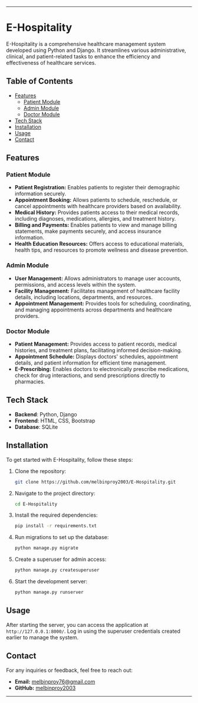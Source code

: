 
---

# E-Hospitality

E-Hospitality is a comprehensive healthcare management system developed using Python and Django. It streamlines various administrative, clinical, and patient-related tasks to enhance the efficiency and effectiveness of healthcare services.

## Table of Contents

- [Features](#features)
  - [Patient Module](#patient-module)
  - [Admin Module](#admin-module)
  - [Doctor Module](#doctor-module)
- [Tech Stack](#Tech-Stack)
- [Installation](#installation)
- [Usage](#usage)
- [Contact](#contact)

## Features

### Patient Module

- **Patient Registration:** Enables patients to register their demographic information securely.
- **Appointment Booking:** Allows patients to schedule, reschedule, or cancel appointments with healthcare providers based on availability.
- **Medical History:** Provides patients access to their medical records, including diagnoses, medications, allergies, and treatment history.
- **Billing and Payments:** Enables patients to view and manage billing statements, make payments securely, and access insurance information.
- **Health Education Resources:** Offers access to educational materials, health tips, and resources to promote wellness and disease prevention.

### Admin Module

- **User Management:** Allows administrators to manage user accounts, permissions, and access levels within the system.
- **Facility Management:** Facilitates management of healthcare facility details, including locations, departments, and resources.
- **Appointment Management:** Provides tools for scheduling, coordinating, and managing appointments across departments and healthcare providers.

### Doctor Module

- **Patient Management:** Provides access to patient records, medical histories, and treatment plans, facilitating informed decision-making.
- **Appointment Schedule:** Displays doctors' schedules, appointment details, and patient information for efficient time management.
- **E-Prescribing:** Enables doctors to electronically prescribe medications, check for drug interactions, and send prescriptions directly to pharmacies.

## Tech Stack

- **Backend**: Python, Django
- **Frontend**: HTML, CSS, Bootstrap
- **Database**: SQLite

## Installation

To get started with E-Hospitality, follow these steps:

1. Clone the repository:
   ```sh
   git clone https://github.com/melbinproy2003/E-Hospitality.git
   ```
2. Navigate to the project directory:
   ```sh
   cd E-Hospitality
   ```
3. Install the required dependencies:
   ```sh
   pip install -r requirements.txt
   ```
4. Run migrations to set up the database:
   ```sh
   python manage.py migrate
   ```
5. Create a superuser for admin access:
   ```sh
   python manage.py createsuperuser
   ```
6. Start the development server:
   ```sh
   python manage.py runserver
   ```

## Usage

After starting the server, you can access the application at `http://127.0.0.1:8000/`. Log in using the superuser credentials created earlier to manage the system.

## Contact

For any inquiries or feedback, feel free to reach out:

- **Email:** melbinproy76@gmail.com
- **GitHub:** [melbinproy2003](https://github.com/melbinproy2003)

---
